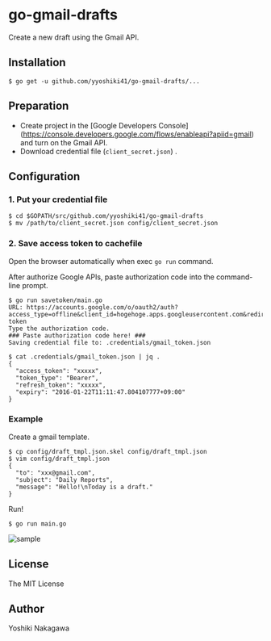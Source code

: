 # go-gmail-drafts

Create a new draft using the Gmail API.

## Installation

```shell
$ go get -u github.com/yyoshiki41/go-gmail-drafts/...
```

## Preparation
- Create project in the [Google Developers Console] (https://console.developers.google.com/flows/enableapi?apiid=gmail) and turn on the Gmail API.
- Download credential file (`client_secret.json`) .

## Configuration
### 1. Put your credential file

```shell
$ cd $GOPATH/src/github.com/yyoshiki41/go-gmail-drafts
$ mv /path/to/client_secret.json config/client_secret.json
```

### 2. Save access token to cachefile

Open the browser automatically when exec `go run` command.

After authorize Google APIs, paste authorization code into the command-line prompt.

```shell
$ go run savetoken/main.go
URL: https://accounts.google.com/o/oauth2/auth?access_type=offline&client_id=hogehoge.apps.googleusercontent.com&redirect_uri=urn%3Aietf%3Awg%3Aoauth%3A2.0%3Aoob&response_type=code&scope=https%3A%2F%2Fwww.googleapis.com%2Fauth%2Fgmail.compose+https%3A%2F%2Fwww.googleapis.com%2Fauth%2Fgmail.modify&state=state-token
Type the authorization code.
### Paste authorization code here! ###
Saving credential file to: .credentials/gmail_token.json

$ cat .credentials/gmail_token.json | jq .
{
  "access_token": "xxxxx",
  "token_type": "Bearer",
  "refresh_token": "xxxxx",
  "expiry": "2016-01-22T11:11:47.804107777+09:00"
}
```

### Example

Create a gmail template.

```shell
$ cp config/draft_tmpl.json.skel config/draft_tmpl.json
$ vim config/draft_tmpl.json
{
  "to": "xxx@gmail.com",
  "subject": "Daily Reports",
  "message": "Hello!\nToday is a draft."
}
```

Run!

```shell
$ go run main.go
```

![sample](https://raw.githubusercontent.com/wiki/yyoshiki41/go-gmail-drafts/images/sample.png)

## License 
The MIT License

## Author
Yoshiki Nakagawa

